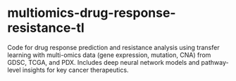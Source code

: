 # multiomics-drug-response-resistance-tl
Code for drug response prediction and resistance analysis using transfer learning with multi-omics data (gene expression, mutation, CNA) from GDSC, TCGA, and PDX. Includes deep neural network models and pathway-level insights for key cancer therapeutics.
